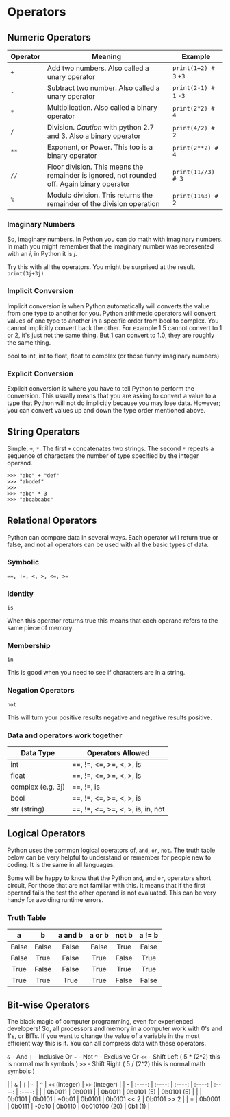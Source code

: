 # Operators

## Numeric Operators

Operator | Meaning | Example
-------- | ------- | -------
`+` | Add two numbers. Also called a unary operator | `print(1+2) # 3` `+3`
`-` | Subtract two number. Also called a unary operator | `print(2-1) # 1` `-3`
`*` | Multiplication. Also called a binary operator | `print(2*2) # 4`
`/` | Division. *Caution* with python 2.7 and 3. Also a binary operator | `print(4/2) # 2`
`**` | Exponent, or Power. This too is a binary operator | `print(2**2) # 4`
`//` | Floor division. This means the remainder is ignored, not rounded off. Again binary operator| `print(11//3) # 3`
`%` | Modulo division. This returns the remainder of the division operation | `print(11%3) # 2`

### Imaginary Numbers
So, imaginary numbers. In Python you can do math with imaginary numbers. In math you might remember that the
imaginary number was represented with an _i_, in Python it is _j_. 

Try this with all the operators. You might be surprised at the result.
`print(3j+3j)`

### Implicit Conversion
Implicit conversion is when Python automatically will converts the value from one type to another for you.
Python arithmetic operators will convert values of one type to another in a specific order from bool to complex.
You cannot implicitly convert back the other. For example 1.5 cannot convert to 1 or 2, it's just not the same thing.
But 1 can convert to 1.0, they are roughly the same thing.

bool to int,
int to float, 
float to complex (or those funny imaginary numbers)

### Explicit Conversion
Explicit conversion is where you have to tell Python to perform the conversion. This usually means that you 
are asking to convert a value to a type that Python will not do implicitly because you may lose data. However;
you can convert values up and down the type order mentioned above.

## String Operators
Simple, `+`, `*`. The first `+` concatenates two strings. The second `*` repeats a sequence of characters the
number of type specified by the integer operand.

```
>>> "abc" + "def"
>>> "abcdef"
>>>
>>> "abc" * 3
>>> "abcabcabc"
```

## Relational Operators
Python can compare data in several ways. Each operator will return true or false, and not all operators can be
used with all the basic types of data.

### Symbolic
`==, !=, <, >, <=, >=`

### Identity
`is`

When this operator returns true this means that each operand refers to the same piece of memory.


### Membership
`in`

This is good when you need to see if characters are in a string. 

### Negation Operators
`not`

This will turn your positive results negative and negative results positive.


### Data and operators work together

| Data Type | Operators Allowed |
| --------- | ----------------- |
| int       | ==, !=, <=, >=, <, >, is |
| float     | ==, !=, <=, >=, <, >, is |
| complex (e.g. 3j) | ==, !=, is |
| bool      | ==, !=, <=, >=, <, >, is |
| str (string) | ==, !=, <=, >=, <, >, is, in, not |

## Logical Operators
Python uses the common logical operators of, `and`, `or`, `not`. The truth table below can be very helpful to 
understand or remember for people new to coding. It is the same in all languages.

Some will be happy to know that the Python `and`, and `or`, operators short circuit, For those that are not 
familiar with this. It means that if the first operand fails the test the other operand is not evaluated. This
can be very handy for avoiding runtime errors.

### Truth Table

|   a   |   b   | a and b | a or b | not b | a != b  |
| :---: | :---: | :-----: | :----: | :---: | :----: |
| False | False | False   | False  | True  | False  |
| False | True  | False   | True   | False | True   |
| True  | False | False   | True   | True  | True   |
| True  | True  | True    | True   | False | False  |


## Bit-wise Operators
The black magic of computer programming, even for experienced developers! So, all processors and memory in a
computer work with 0's and 1's, or BITs. If you want to change the value of a variable in the most efficient way
this is it. You can all compress data with these operators.

`&` - And
`|` - Inclusive Or
`~` - Not
`^` - Exclusive Or
`<<` - Shift Left ( 5 * (2^2) this is normal math symbols )
`>>` - Shift Right ( 5 / (2^2) this is normal math symbols )

|   |   `&`  |   `|`  |   `~`  |   `^`  |  `<<` (integer) |  `>>` (integer) |
| - | :----: | :----: | :----: | :----: | :----: | :----: |
|   | 0b0011 | 0b0011 |        | 0b0011 | 0b0101 (5) | 0b0101 (5) |
|   | 0b0101 | 0b0101 | ~0b01  | 0b0101 | 0b0101 << 2 | 0b0101 >> 2 |
| = | 0b0001 | 0b0111 | -0b10  | 0b0110 | 0b010100 (20) | 0b1 (1) |


